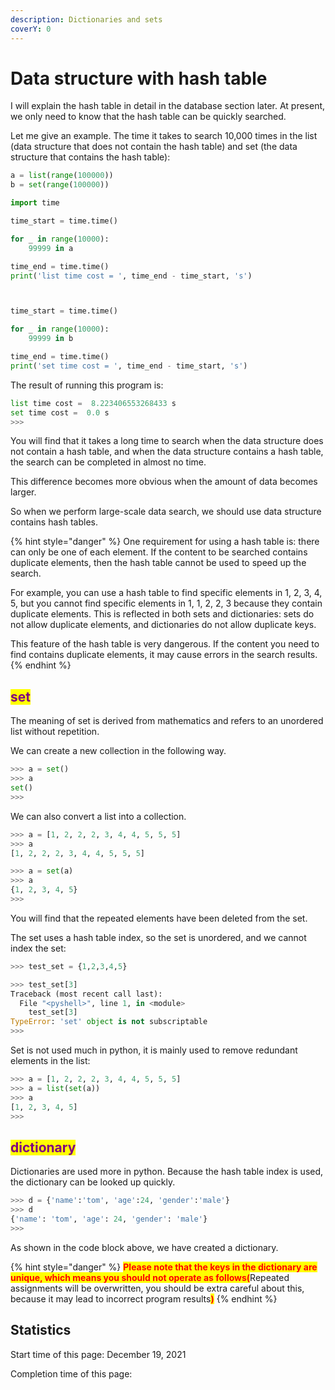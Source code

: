 ```yaml
---
description: Dictionaries and sets
coverY: 0
---
```


# Data structure with hash table

I will explain the hash table in detail in the database section later. At present, we only need to know that the hash table can be quickly searched.

Let me give an example. The time it takes to search 10,000 times in the list (data structure that does not contain the hash table) and set (the data structure that contains the hash table):

```python
a = list(range(100000))
b = set(range(100000))

import time

time_start = time.time()

for _ in range(10000):
    99999 in a

time_end = time.time()
print('list time cost = ', time_end - time_start, 's')



time_start = time.time()

for _ in range(10000):
    99999 in b

time_end = time.time()
print('set time cost = ', time_end - time_start, 's')
```

The result of running this program is:

```python
list time cost =  8.223406553268433 s
set time cost =  0.0 s
>>> 
```

You will find that it takes a long time to search when the data structure does not contain a hash table, and when the data structure contains a hash table, the search can be completed in almost no time.

This difference becomes more obvious when the amount of data becomes larger.

So when we perform large-scale data search, we should use data structure contains hash tables.

{% hint style="danger" %}
One requirement for using a hash table is: there can only be one of each element. If the content to be searched contains duplicate elements, then the hash table cannot be used to speed up the search.

For example, you can use a hash table to find specific elements in 1, 2, 3, 4, 5, but you cannot find specific elements in 1, 1, 2, 2, 3 because they contain duplicate elements. This is reflected in both sets and dictionaries: sets do not allow duplicate elements, and dictionaries do not allow duplicate keys.

This feature of the hash table is very dangerous. If the content you need to find contains duplicate elements, it may cause errors in the search results.
{% endhint %}

## <mark style="color:purple;">set</mark>

The meaning of set is derived from mathematics and refers to an unordered list without repetition.

We can create a new collection in the following way.

```python
>>> a = set()
>>> a
set()
>>> 
```

We can also convert a list into a collection.

```python
>>> a = [1, 2, 2, 2, 3, 4, 4, 5, 5, 5]
>>> a
[1, 2, 2, 2, 3, 4, 4, 5, 5, 5]

>>> a = set(a)
>>> a
{1, 2, 3, 4, 5}
>>> 
```

You will find that the repeated elements have been deleted from the set.



The set uses a hash table index, so the set is unordered, and we cannot index the set:

```python
>>> test_set = {1,2,3,4,5}

>>> test_set[3]
Traceback (most recent call last):
  File "<pyshell>", line 1, in <module>
    test_set[3]
TypeError: 'set' object is not subscriptable
>>> 
```

Set is not used much in python, it is mainly used to remove redundant elements in the list:

```python
>>> a = [1, 2, 2, 2, 3, 4, 4, 5, 5, 5]
>>> a = list(set(a))
>>> a
[1, 2, 3, 4, 5]
>>> 
```

## <mark style="color:purple;">dictionary</mark>

Dictionaries are used more in python. Because the hash table index is used, the dictionary can be looked up quickly.

```python
>>> d = {'name':'tom', 'age':24, 'gender':'male'}
>>> d
{'name': 'tom', 'age': 24, 'gender': 'male'}
>>> 
```

As shown in the code block above, we have created a dictionary.

{% hint style="danger" %}
<mark style="color:red;">**Please note that the keys in the dictionary are unique, which means you should not operate as follows(**</mark>Repeated assignments will be overwritten, you should be extra careful about this, because it may lead to incorrect program results<mark style="color:red;">**)**</mark>
{% endhint %}













## Statistics

Start time of this page: December 19, 2021

Completion time of this page:
